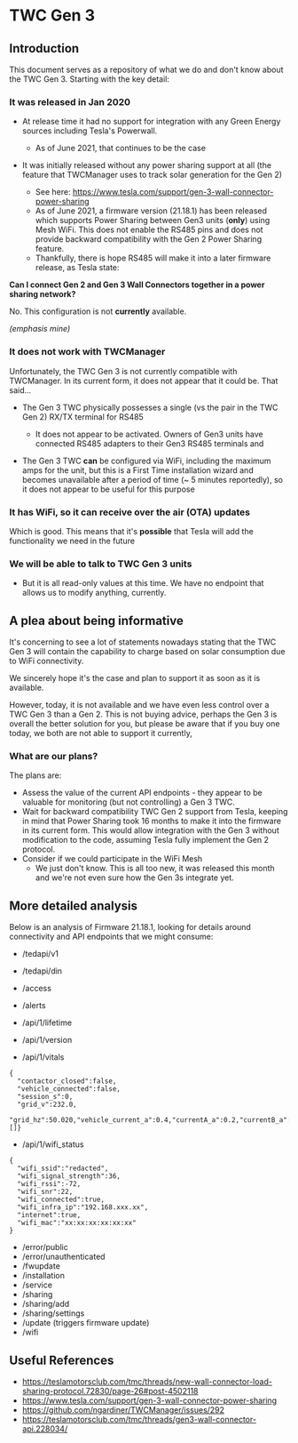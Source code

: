 # TWC Gen 3

## Introduction

This document serves as a repository of what we do and don't know about the TWC Gen 3. Starting with the key detail:

### It was released in Jan 2020

   * At release time it had no support for integration with any Green Energy sources including Tesla's Powerwall.
      * As of June 2021, that continues to be the case

   * It was initially released without any power sharing support at all (the feature that TWCManager uses to track solar generation for the Gen 2)
      * See here: https://www.tesla.com/support/gen-3-wall-connector-power-sharing
      * As of June 2021, a firmware version (21.18.1) has been released which supports Power Sharing between Gen3 units (**only**) using Mesh WiFi. This does not enable the RS485 pins and does not provide backward compatibility with the Gen 2 Power Sharing feature.
      * Thankfully, there is hope RS485 will make it into a later firmware release, as Tesla state: 

**Can I connect Gen 2 and Gen 3 Wall Connectors together in a power sharing network?**

No. This configuration is not **currently** available.

*(emphasis mine)*

### It does not work with TWCManager

Unfortunately, the TWC Gen 3 is not currently compatible with TWCManager. In its current form, it does not appear that it could be. That said...

   * The Gen 3 TWC physically possesses a single (vs the pair in the TWC Gen 2) RX/TX terminal for RS485
      * It does not appear to be activated. Owners of Gen3 units have connected RS485 adapters to their Gen3 RS485 terminals and 

   * The Gen 3 TWC **can** be configured via WiFi, including the maximum amps for the unit, but this is a First Time installation wizard and becomes unavailable after a period of time (~ 5 minutes reportedly), so it does not appear to be useful for this purpose

### It has WiFi, so it can receive over the air (OTA) updates

Which is good. This means that it's **possible** that Tesla will add the functionality we need in the future

### We will be able to talk to TWC Gen 3 units

   * But it is all read-only values at this time. We have no endpoint that allows us to modify anything, currently.

## A plea about being informative

It's concerning to see a lot of statements nowadays stating that the TWC Gen 3 will contain the capability to charge based on solar consumption due to WiFi connectivity.

We sincerely hope it's the case and plan to support it as soon as it is available.

However, today, it is not available and we have even less control over a TWC Gen 3 than a Gen 2. This is not buying advice, perhaps the Gen 3 is overall the better solution for you, but please be aware that if you buy one today, we both are not able to support it currently, 

### What are our plans?

The plans are:

   * Assess the value of the current API endpoints - they appear to be valuable for monitoring (but not controlling) a Gen 3 TWC.
   * Wait for backward compatibility TWC Gen 2 support from Tesla, keeping in mind that Power Sharing took 16 months to make it into the firmware in its current form. This would allow integration with the Gen 3 without modification to the code, assuming Tesla fully implement the Gen 2 protocol.
   * Consider if we could participate in the WiFi Mesh
      * We just don't know. This is all too new, it was released this month and we're not even sure how the Gen 3s integrate yet.

## More detailed analysis

Below is an analysis of Firmware 21.18.1, looking for details around connectivity and API endpoints that we might consume:


  * /tedapi/v1
  * /tedapi/din


  * /access
  * /alerts
  * /api/1/lifetime
  * /api/1/version
  * /api/1/vitals

```
{
  "contactor_closed":false,
  "vehicle_connected":false,
  "session_s":0,
  "grid_v":232.0,
  "grid_hz":50.020,"vehicle_current_a":0.4,"currentA_a":0.2,"currentB_a":0.4,"currentC_a":0.2,"currentN_a":0.3,"voltageA_v":0.0,"voltageB_v":4.9,"voltageC_v":0.0,"relay_coil_v":12.0,"pcba_temp_c":29.0,"handle_temp_c":22.1,"mcu_temp_c":34.9,"uptime_s":190,"input_thermopile_uv":-204,"prox_v":0.0,"pilot_high_v":11.9,"pilot_low_v":11.9,"session_energy_wh":0.000,"config_status":5,"evse_state":1,"current_alerts":[]}
```

  * /api/1/wifi_status

```
{
  "wifi_ssid":"redacted",
  "wifi_signal_strength":36,
  "wifi_rssi":-72,
  "wifi_snr":22,
  "wifi_connected":true,
  "wifi_infra_ip":"192.168.xxx.xx",
  "internet":true,
  "wifi_mac":"xx:xx:xx:xx:xx:xx"
}
```

  * /error/public
  * /error/unauthenticated
  * /fwupdate
  * /installation
  * /service
  * /sharing
  * /sharing/add
  * /sharing/settings
  * /update (triggers firmware update)
  * /wifi

## Useful References

   * https://teslamotorsclub.com/tmc/threads/new-wall-connector-load-sharing-protocol.72830/page-26#post-4502118
   * https://www.tesla.com/support/gen-3-wall-connector-power-sharing
   * https://github.com/ngardiner/TWCManager/issues/292
   * https://teslamotorsclub.com/tmc/threads/gen3-wall-connector-api.228034/
